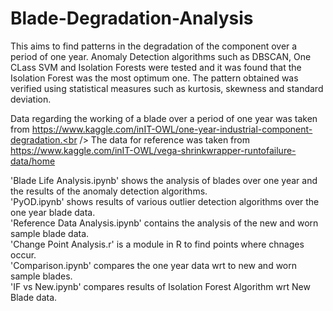 # Blade-Degradation-Analysis 
This aims to find patterns in the degradation of the component over a period of one year. 
Anomaly Detection algorithms such as DBSCAN, One CLass SVM and Isolation Forests were tested and it was found that the Isolation Forest was the most optimum one. 
The pattern obtained was verified using statistical measures such as kurtosis, skewness and standard deviation.

Data regarding the working of a blade over a period of one year was taken from https://www.kaggle.com/inIT-OWL/one-year-industrial-component-degradation.<br />
The data for reference was taken from https://www.kaggle.com/inIT-OWL/vega-shrinkwrapper-runtofailure-data/home

'Blade Life Analysis.ipynb' shows the analysis of blades over one year and the results of the anomaly detection algorithms.<br />
'PyOD.ipynb' shows results of various outlier detection algorithms over the one year blade data.<br />
'Reference Data Analysis.ipynb' contains the analysis of the new and worn sample blade data.<br />
'Change Point Analysis.r' is a module in R to find points where chnages occur.<br />
'Comparison.ipynb' compares the one year data wrt to new and worn sample blades.<br />
'IF vs New.ipynb' compares results of Isolation Forest Algorithm wrt New Blade data.<br />
